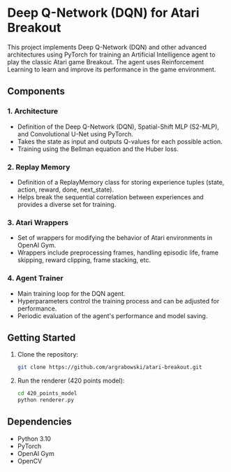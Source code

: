 # Deep Q-Network (DQN) for Atari Breakout

This project implements Deep Q-Network (DQN) and other advanced architectures using PyTorch for training an Artificial Intelligence agent to play the classic Atari game Breakout. The agent uses Reinforcement Learning to learn and improve its performance in the game environment.

## Components

### 1. Architecture

- Definition of the Deep Q-Network (DQN), Spatial-Shift MLP (S2-MLP), and Convolutional U-Net using PyTorch.
- Takes the state as input and outputs Q-values for each possible action.
- Training using the Bellman equation and the Huber loss.

### 2. Replay Memory

- Definition of a ReplayMemory class for storing experience tuples (state, action, reward, done, next_state).
- Helps break the sequential correlation between experiences and provides a diverse set for training.

### 3. Atari Wrappers

- Set of wrappers for modifying the behavior of Atari environments in OpenAI Gym.
- Wrappers include preprocessing frames, handling episodic life, frame skipping, reward clipping, frame stacking, etc.

### 4. Agent Trainer

- Main training loop for the DQN agent.
- Hyperparameters control the training process and can be adjusted for performance.
- Periodic evaluation of the agent's performance and model saving.

## Getting Started

1. Clone the repository:

   ```bash
   git clone https://github.com/argrabowski/atari-breakout.git
   ```

2. Run the renderer (420 points model):

   ```bash
   cd 420_points_model
   python renderer.py
   ```

## Dependencies

- Python 3.10
- PyTorch
- OpenAI Gym
- OpenCV
